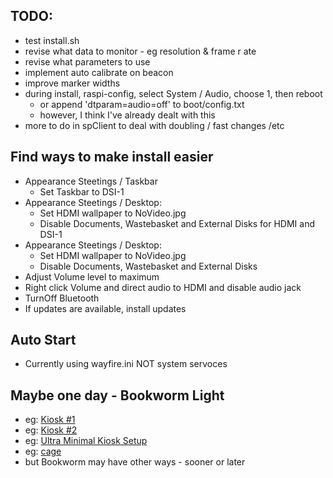 ## TODO:

- test install.sh
- revise what data to monitor - eg resolution & frame r ate
- revise what parameters to use
- implement auto calibrate on beacon
- improve marker widths
- during install, raspi-config, select System / Audio, choose 1, then reboot
    - or append 'dtparam=audio=off' to boot/config.txt
    - however, I think I've already dealt with this
- more to do in spClient to deal with doubling / fast changes /etc

## Find ways to make install easier

- Appearance Steetings / Taskbar
    - Set Taskbar to DSI-1
- Appearance Steetings / Desktop:
    - Set HDMI wallpaper to NoVideo.jpg
    - Disable Documents, Wastebasket and External Disks for HDMI and DSI-1
- Appearance Steetings / Desktop:
    - Set HDMI wallpaper to NoVideo.jpg
    - Disable Documents, Wastebasket and External Disks
- Adjust Volume level to maximum
- Right click Volume and direct audio to HDMI and disable audio jack
- TurnOff Bluetooth
- If updates are available, install updates

## Auto Start
- Currently using wayfire.ini NOT system servoces

## Maybe one day - Bookworm Light

- eg: [Kiosk #1](https://raspberrypi.stackexchange.com/questions/120345/starting-rpi-gui-application-at-boot-without-desktop-gui-and-other-functionaliti)
- eg: [Kiosk #2](https://medium.com/@daddycat/setting-up-raspberry-pi-to-launch-python-gui-app-without-raspbian-desktop-5022a90e5b63)
- eg: [Ultra Minimal Kiosk Setup](https://gist.github.com/seffs/2395ca640d6d8d8228a19a9995418211)
- eg: [cage](https://github.com/cage-kiosk/cage)
- but Bookworm may have other ways - sooner or later
